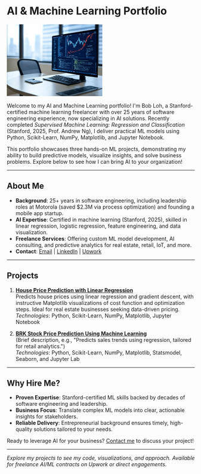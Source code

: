 # AI & Machine Learning Portfolio

<img src="ml-image.jpg" alt="Portfolio Banner" height="192">

Welcome to my AI and Machine Learning portfolio! I'm Bob Loh, a Stanford-certified machine learning freelancer with over 25 years of software engineering experience, now specializing in AI solutions. Recently completed *Supervised Machine Learning: Regression and Classification* (Stanford, 2025, Prof. Andrew Ng), I deliver practical ML models using Python, Scikit-Learn, NumPy, Matplotlib, and Jupyter Notebook.

This portfolio showcases three hands-on ML projects, demonstrating my ability to build predictive models, visualize insights, and solve business problems. Explore below to see how I can bring AI to your organization!

---

## About Me

- **Background**: 25+ years in software engineering, including leadership roles at Motorola (saved $2.3M via process optimization) and founding a mobile app startup.
- **AI Expertise**: Certified in machine learning (Stanford, 2025), skilled in linear regression, logistic regression, feature engineering, and data visualization.
- **Freelance Services**: Offering custom ML model development, AI consulting, and predictive analytics for real estate, retail, IoT, and more.
- **Contact**: [Email](mailto:shiouloh@gmail.com) | [LinkedIn](https://www.linkedin.com/in/shiouloh) | [Upwork](https://www.upwork.com/freelancers/~yourprofile)

---

## Projects


1. **[House Price Prediction with Linear Regression](./predict-house-prices/README.md)**  
   Predicts house prices using linear regression and gradient descent, with instructive Matplotlib visualizations of cost function and optimization steps. Ideal for real estate businesses seeking data-driven pricing.  
   *Technologies*: Python, Scikit-Learn, NumPy, Matplotlib, Jupyter Notebook

2. **[BRK Stock Price Prediction Using Machine Learning](./predict-brk-linear/README.md)**  
   (Brief description, e.g., "Predicts sales trends using regression, tailored for retail analytics.")  
   *Technologies*: Python, Scikit-Learn, NumPy, Matplotlib, Statsmodel, Seaborn, and Jupyter Lab
<!--
3. **[Project 2: Logistic Regression (Placeholder)](./project-2/)**  
   (Brief description, e.g., "Classifies customer churn for subscription businesses using logistic regression, with visualizations of model performance.")  
   *Technologies*: Python, Scikit-Learn, NumPy, Matplotlib, Jupyter Lab
-->


---

## Why Hire Me?

- **Proven Expertise**: Stanford-certified ML skills backed by decades of software engineering and leadership.
- **Business Focus**: Translate complex ML models into clear, actionable insights for stakeholders.
- **Reliable Delivery**: Entrepreneurial background ensures timely, high-quality solutions tailored to your needs.

Ready to leverage AI for your business? [Contact me](mailto:shiouloh@gmail.com) to discuss your project!

---

*Explore my projects to see my code, visualizations, and approach. Available for freelance AI/ML contracts on Upwork or direct engagements.*
